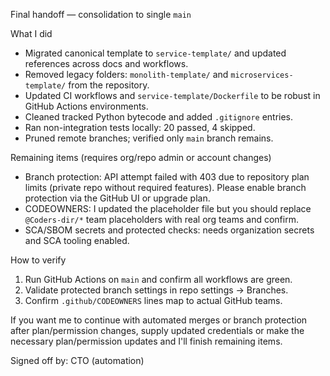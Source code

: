 Final handoff — consolidation to single `main`

What I did
- Migrated canonical template to `service-template/` and updated references across docs and workflows.
- Removed legacy folders: `monolith-template/` and `microservices-template/` from the repository.
- Updated CI workflows and `service-template/Dockerfile` to be robust in GitHub Actions environments.
- Cleaned tracked Python bytecode and added `.gitignore` entries.
- Ran non-integration tests locally: 20 passed, 4 skipped.
- Pruned remote branches; verified only `main` branch remains.

Remaining items (requires org/repo admin or account changes)
- Branch protection: API attempt failed with 403 due to repository plan limits (private repo without required features). Please enable branch protection via the GitHub UI or upgrade plan.
- CODEOWNERS: I updated the placeholder file but you should replace `@Coders-dir/*` team placeholders with real org teams and confirm.
- SCA/SBOM secrets and protected checks: needs organization secrets and SCA tooling enabled.

How to verify
1. Run GitHub Actions on `main` and confirm all workflows are green.
2. Validate protected branch settings in repo settings -> Branches.
3. Confirm `.github/CODEOWNERS` lines map to actual GitHub teams.

If you want me to continue with automated merges or branch protection after plan/permission changes, supply updated credentials or make the necessary plan/permission updates and I'll finish remaining items.

Signed off by: CTO (automation)
